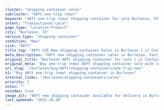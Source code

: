 ```yaml
---
cluster: "shipping container sales"
subcluster: "40ft one-trip (new)"
keyword: "40ft one-trip (new) shipping container for sale Burleson, TX"
intent: "Transactional-Local"
page_type: "Location-Product"
city: "Burleson, TX"
service_type: "shipping container"
condition: "New"
size: "40ft"
title_tag: "40ft Cd5 New shipping container Sales in Burleson | LC Container"
meta_description: "40ft new shipping container sales in Burleson. Fast delivery, competitive pricing. Serving shipping containers area. Quote ID: QC7. Call (214) 524-4168 for your free quote today."
original_title: "Burleson 40ft shipping container for sale | LC Container"
original_meta: "Buy one-trip (new) 40ft shipping container sale with local delivery in Burleson, TX. LC Container — local Since 2003. Request a fast quote today."
url_slug: "/burleson/buy/40ft/shipping-containers/one-trip-new"
h1: "Buy 40ft one-trip (new) shipping container in Burleson"
internal_links: "/burleson/shipping-containers/sales"
priority: 3
notes: ""
noindex: true
image_alt: "40ft new shipping container available for delivery in Burleson"
last_updated: "2025-10-20"
---
```


<!-- TODO: Add unique city/inventory copy, images, and internal links here. -->
